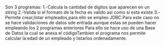 Son 3 programas:
1.-Calcula la cantidad de digitos que aparecen en un string
2.-Valida si el formato de la fecha es valido asi como si esta existe
3.-Permite crear,listar empleados,para ello se empleo JDBC.Para este caso no se hace validaciones de datos sde entrada aunque estas se pueden hacer empleando los 2 programas anteriores
   Para ello se hace uso de una Base de Datos la cual se anexa el códigoTambien el programa nos permite calcular la edad de un empleado y listarlos ordenadamente.

